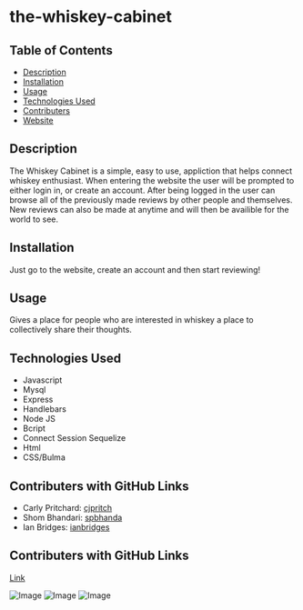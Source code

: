 # the-whiskey-cabinet

<h2> Table of Contents </h2> 

- [Description](#description)
- [Installation](#installation)
- [Usage](#usage)
- [Technologies Used](#technologiesused)
- [Contributers](#contributers)
- [Website](#website)
<h2>Description</h2><p>The Whiskey Cabinet is a simple, easy to use, appliction that helps connect whiskey enthusiast. When entering the website the user will be prompted to either login in, or create an account. After being logged in the user can browse all of the previously made reviews by other people and themselves. New reviews can also be made at anytime and will then be availible for the world to see.</p>
<h2>Installation</h2><p>Just go to the website, create an account and then start reviewing!</p>
<h2>Usage</h2><p>Gives a place for people who are interested in whiskey a place to collectively share their thoughts.</p>
<h2>Technologies Used</h2>

- Javascript
- Mysql
- Express
- Handlebars
- Node JS
- Bcript
- Connect Session Sequelize 
- Html
- CSS/Bulma

<h2>Contributers with GitHub Links</h2>

- Carly Pritchard: [cjpritch](https://github.com/cjpritch)
- Shom Bhandari: [spbhanda](https://github.com/spbhanda)
- Ian Bridges: [ianbridges](https://github.com/ianbridges)

<h2>Contributers with GitHub Links</h2>

[Link](https://the-whiskey-cabinet.herokuapp.com/)

![Image]()
![Image]()
![Image]()